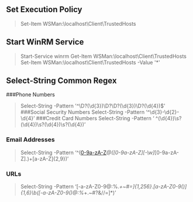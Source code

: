 
## Set Execution Policy 
> Set-Item WSMan:\localhost\Client\TrustedHosts

## Start WinRM Service
> Start-Service winrm
> Get-Item WSMan:\localhost\Client\TrustedHosts
> Set-Item WSMan:\localhost\Client\TrustedHosts -Value '*'


## Select-String Common Regex

###Phone Numbers
> Select-String -Pattern '^\D?(\d{3})\D?\D?(\d{3})\D?(\d{4})$'
###Social Security Numbers
> Select-String -Pattern ‘^\d{3}-\d{2}-\d{4}’
###Credit Card Numbers
> Select-String -Pattern ‘ ^(\d{4})\s?(\d{4})\s?(\d{4})\s?(\d{4})’
### Email Addresses
> Select-String -Pattern ‘^([0-9a-zA-Z]([-.\w]*[0-9a-zA-Z])*@([0-9a-zA-Z][-\w]*[0-9a-zA-Z]\.)+[a-zA-Z]{2,9})’
### URLs
> Select-String -Pattern ‘[-a-zA-Z0-9@:%._\+~#=]{1,256}\.[a-zA-Z0-9()]{1,6}\b([-a-zA-Z0-9()@:%_\+.~#?&//=]*)’
